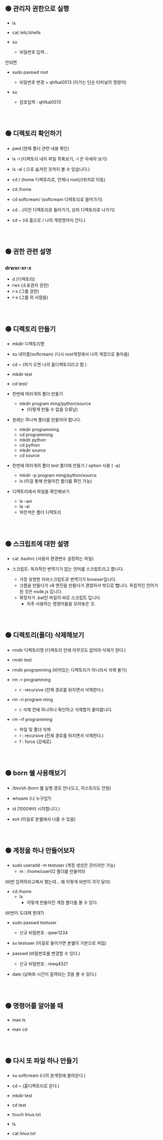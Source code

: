 ## 🟢 관리자 권한으로 실행

- ls

- cat /etc/shells

- su
  - 비밀번호 입력...

안되면

- sudo passwd root

  - 비밀번호 변경 = qhfkal0513
    (이거는 단순 터미널의 명령어)

- su
  - 암호입력 : qhfkal0513

<br><br>

## 🟢 디렉토리 확인하기

- pwd (현재 폴더 관련 내용 확인)

- ls -l (디렉토리 내의 파일 목록보기, -l 은 자세히 보기)
- ls -al (.으로 숨겨진 것까지 볼 수 있습니다.)

- cd / (home 디렉토리로, 언제나 root(/)위치로 이동)
- cd /home
- cd softcream/ (softcream 디렉토리로 들어가기)

- cd .. (이전 디렉토리로 돌아가기, 상위 디렉토리로 나가기)
- cd ~ (내 홈으로 / 나의 계정명까지 간다.)

<br><br>

## 🟢 권한 관련 설명

### drwxr-xr-x

- d (디렉토리)
- rwx (소유권자 권한)
- r-x (그룹 권한)
- r-x (그룹 외 사람들)

<br><br>

## 🟢 디렉토리 만들기

- mkdir 디렉토리명

- su 내이름(softcream) (다시 root계정에서 나의 계정으로 돌아옴)

- cd ~ (여기 오면 나의 홈디렉토리라고 함.)

- mkdir test

- cd test/

- 한번에 여러개의 폴더 만들기

  - mkdir program ming/python/source
    - (이렇게 만들 수 없음 오류남)

- 원래는 하나씩 폴더를 만들어야 합니다.

  - mkdir programming
  - cd programming
  - mkdir python
  - cd python
  - mkdir source
  - cd source

- 한번에 여러개의 폴더 test 폴더에 만들기 / option 사용 ( -p)

  - mkdir -p program ming/python/source
  - ls (이걸 통해 만들어진 폴더를 확인 가능)

- 디렉토리에서 파일들 확인해보기

  - ls -am
  - la -al
  - 파란색은 폴더 디렉토리

<br><br>

## 🟢 스크립트에 대한 설명

- cat .bashrc (사용자 환경변수 설정하는 파일)

- 스크립트: 독자적인 번역기가 없는 언어를 스크립트라고 합니다.
  - 가장 유명한 자바스크립트로 번역기가 browser입니다.
  - 크롬을 만들다가 v8 엔진을 만들다가 괜찮아서 밖으로 뺍니다. 독립적인 언어가 된 것은 node.js 입니다.
  - 확장자가 .bat인 파일이 바로 스크립트 입니다.
    - 자주 사용하는 명령어들을 모아놓은 것.

<br><br>

## 🟢 디렉토리(폴더) 삭제해보기

- rmdir 디렉토리명 (디렉토리 안에 아무것도 없어야 삭제가 된다.)
- rmdir test
- rmdir programming (비어있는 디렉토리가 아니라서 삭제 불가)

- rm -r programming

  - r : recursive (전체 경로를 뒤지면서 삭제한다.)

- rm -ri program ming

  - i: 삭제 전에 하나하나 확인하고 삭제할지 물어봅니다.

- rm -rf programming
  - 파일 및 폴더 삭제
  - r : recursive (전체 경로를 뒤지면서 삭제한다.)
  - f : force (강제로)

<br><br>

## 🟢 born 쉘 사용해보기

- /bin/sh (born 쉘 실행 경로 안나오고, 히스토리도 안됨)

- whoami (나 누구임?)

- id (1000부터 시작합니다.)

- exit (이걸로 본쉘에서 나올 수 있음)

<br><br>

## 🟢 계정을 하나 만들어보자

- sudo useradd -m testuser (계정 생성은 관리자만 가능)
  - m : /home/user02 폴더를 만들어라

(비번 입력하라고해서 했는데... 왜 이렇게 비번이 각각 달라)

- cd /home
  - ls
    - 이렇게 만들어진 계정 폴더를 볼 수 있다.

(비번이 도대체 뭔데?)

- sudo passwd testuser

  - 신규 비밀번호 : qwer1234

- su testuser (이걸로 들어가면 본쉘이 기본으로 켜짐)

- passwd (비밀번호를 변경할 수 있다.)
  - 신규 비밀번호 : rewq4321
- date (날짜와 시간이 출력되는 것을 볼 수 있다.)

<br><br>

## 🟢 명령어를 알아볼 때

- man ls

- man cd

<br><br>

## 🟢 다시 또 파일 하나 만들기

- su softcream (나의 본계정에 돌아온다.)

- cd ~ (홈디렉토리로 온다.)

- mkdir test
- cd test
- touch linux.txt
- ls
- cat linux.txt
